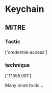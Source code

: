 # Keychain

## MITRE

### Tactic
['credential-access']

### technique
['T1555.001']

Many more to do...
